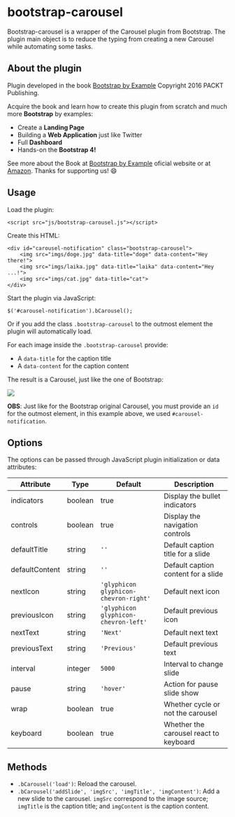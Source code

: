 bootstrap-carousel
==================

Bootstrap-carousel is a wrapper of the Carousel plugin from Bootstrap. The plugin main object is to reduce the typing from creating a new Carousel while automating some tasks.

## About the plugin

Plugin developed in the book [Bootstrap by Example](https://www.packtpub.com/web-development/bootstrap-example)
Copyright 2016 PACKT Publishing.

Acquire the book and learn how to create this plugin from scratch and much more __Bootstrap__ by examples:

 - Create a __Landing Page__
 - Building a __Web Application__ just like Twitter
 - Full __Dashboard__
 - Hands-on the __Bootstrap 4!__

See more about the Book at [Bootstrap by Example](https://www.packtpub.com/web-development/bootstrap-example) oficial website or at [Amazon](http://www.amazon.com/Bootstrap-Example-Silvio-Moreto-Pereira/dp/1785288873). Thanks for supporting us! :smile:

## Usage

Load the plugin:

    <script src="js/bootstrap-carousel.js"></script>

Create this HTML:

    <div id="carousel-notification" class="bootstrap-carousel">
        <img src="imgs/doge.jpg" data-title="doge" data-content="Hey there!">
        <img src="imgs/laika.jpg" data-title="laika" data-content="Hey ...!">
        <img src="imgs/cat.jpg" data-title="cat">
    </div>

Start the plugin via JavaScript:

    $('#carousel-notification').bCarousel();

Or if you add the class `.bootstrap-carousel` to the outmost element the plugin will automatically load.

For each image inside the `.bootstrap-carousel` provide:

 - A `data-title` for the caption title
 - A `data-content` for the caption content

The result is a Carousel, just like the one of Bootstrap:

![](https://raw.githubusercontent.com/silviomoreto/bootstrap-carousel/master/example_screenshot.png?token=ACQPDwUGFutLR2lkK8IMJy-fvBAxSQiQks5WuW9UwA%3D%3D)

__OBS__: Just like for the Bootstrap original Carousel, you must provide an `id` for the outmost element, in this example above, we used `#carousel-notification`.

## Options

The options can be passed through JavaScript plugin initialization or data attributes:

| Attribute | Type | Default | Description |
| --- | --- | --- | --- |
| indicators | boolean | true | Display the bullet indicators |
| controls | boolean | true | Display the navigation controls |
| defaultTitle | string | `''` | Default caption title for a slide |
| defaultContent | string | `''` | Default caption content for a slide |
| nextIcon | string | `'glyphicon glyphicon-chevron-right'` | Default next icon |
| previousIcon | string | `'glyphicon glyphicon-chevron-left'` | Default previous icon |
| nextText | string | `'Next'` | Default next text |
| previousText | string | `'Previous'` | Default previous text |
| interval | integer | `5000` | Interval to change slide |
| pause | string | `'hover'` | Action for pause slide show |
| wrap | boolean | true | Whether cycle or not the carousel |
| keyboard | boolean | true | Whether the carousel react to keyboard |

## Methods

- `.bCarousel('load')`: Reload the carousel.
- `.bCarousel('addSlide', 'imgSrc', 'imgTitle', 'imgContent')`: Add a new slide to the carousel. `imgSrc` correspond to the image source; `imgTitle` is the caption title; and `imgContent` is the caption content.
